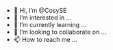 - 👋 Hi, I’m @CosySE
- 👀 I’m interested in ...
- 🌱 I’m currently learning ...
- 💞️ I’m looking to collaborate on ...
- 📫 How to reach me ...

<!---
CosySE/CosySE is a ✨ special ✨ repository because its `README.md` (this file) appears on your GitHub profile.
You can click the Preview link to take a look at your changes.
--->
